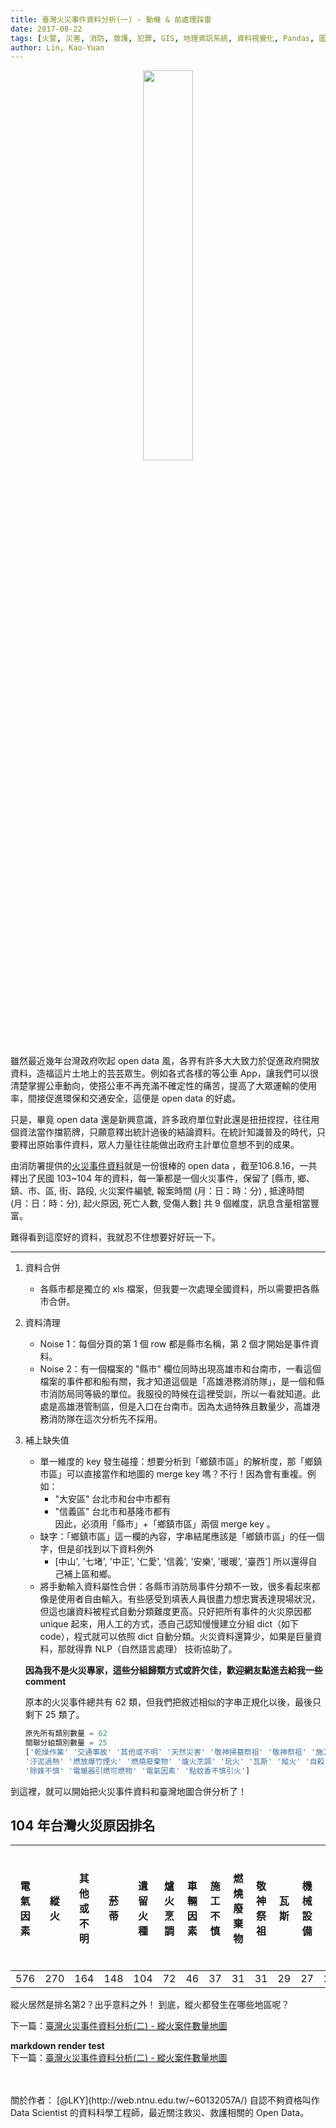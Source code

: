```yaml
---
title: 臺灣火災事件資料分析(一) - 動機 & 前處理踩雷
date: 2017-08-22
tags: [火警, 災害, 消防, 救護, 犯罪, GIS, 地理資訊系統, 資料視覺化, Pandas, 圖表技巧, 資料科學, 數據分析]
author: Lin, Kao-Yuan
---
```


<p align="center">
    <img src=/content/images/2017逢甲火災.JPG width=40% />
</p>

雖然最近幾年台灣政府吹起 open data 風，各界有許多大大致力於促進政府開放資料，造福這片土地上的芸芸眾生。例如各式各樣的等公車 App，讓我們可以很清楚掌握公車動向，使搭公車不再充滿不確定性的痛苦，提高了大眾運輸的使用率，間接促進環保和交通安全，這便是 open data 的好處。

只是，畢竟 open data 還是新興意識，許多政府單位對此還是扭扭捏捏，往往用個資法當作擋箭牌，只願意釋出統計過後的結論資料。在統計知識普及的時代，只要釋出原始事件資料，眾人力量往往能做出政府主計單位意想不到的成果。

由消防署提供的[火災事件資料](http://data.gov.tw/node/13764)就是一份很棒的 open data ，截至106.8.16，一共釋出了民國 103~104 年的資料，每一筆都是一個火災事件，保留了 [縣市, 鄉、鎮、市、區, 街、路段, 火災案件編號, 報案時間 (月：日：時：分) , 抵達時間 (月：日：時：分), 起火原因, 死亡人數, 受傷人數] 共 9 個維度，訊息含量相當豐富。

難得看到這麼好的資料，我就忍不住想要好好玩一下。

---
1. 資料合併
	- 各縣市都是獨立的 xls 檔案，但我要一次處理全國資料，所以需要把各縣市合併。

2. 資料清理
	- Noise 1：每個分頁的第 1 個 row 都是縣市名稱，第 2 個才開始是事件資料。
	- Noise 2：有一個檔案的 "縣市" 欄位同時出現高雄市和台南市，一看這個檔案的事件都和船有關，我才知道這個是「高雄港務消防隊」，是一個和縣市消防局同等級的單位。我服役的時候在這裡受訓，所以一看就知道。此處是高雄港管制區，但是入口在台南市。因為太過特殊且數量少，高雄港務消防隊在這次分析先不採用。

3. 補上缺失值
	- 單一維度的 key 發生碰撞：想要分析到「鄉鎮市區」的解析度，那「鄉鎮市區」可以直接當作和地圖的 merge key 嗎？不行！因為會有重複。例如：
		- "大安區" 台北市和台中市都有
		- "信義區" 台北市和基隆市都有  
	因此，必須用「縣市」+「鄉鎮市區」兩個 merge key 。
	- 缺字：「鄉鎮市區」這一欄的內容，字串結尾應該是「鄉鎮市區」的任一個字，但是卻找到以下資料例外
		- [中山', '七堵', '中正', '仁愛', '信義', '安樂', '暖暖', '臺西']
		所以還得自己補上區和鄉。
	- 將手動輸入資料屬性合併：各縣市消防局事件分類不一致，很多看起來都像是使用者自由輸入。有些感受到填表人員很盡力想忠實表達現場狀況，但這也讓資料被程式自動分類難度更高。只好把所有事件的火災原因都 unique 起來，用人工的方式，憑自己認知慢慢建立分組 dict（如下 code），程式就可以依照 dict 自動分類。火災資料還算少，如果是巨量資料，那就得靠 NLP（自然語言處理） 技術協助了。
	
	**因為我不是火災專家，這些分組歸類方式或許欠佳，歡迎網友點進去給我一些 comment**  
	<script src="https://gist.github.com/mosdeo/53245dd3894ff3ae7c2c3b5c316de806.js"></script>


	原本的火災事件總共有 62 類，但我們把敘述相似的字串正規化以後，最後只剩下 25 類了。
	```python
	原先所有類別數量 = 62
	關聯分組類別數量 = 25
	['乾燥作業' '交通事故' '其他或不明' '天然災害' '敬神掃墓祭祖' '敬神祭祖' '施工不慎' '易燃液體接觸火源' '機械設備'
	'汙泥過熱' '燃放爆竹煙火' '燃燒廢棄物' '爐火烹調' '玩火' '瓦斯' '縱火' '自殺' '菸蒂' '蠟燭' '車輛因素' '遺留火種'
	'除蜂不慎' '電暖器引燃可燃物' '電氣因素' '點蚊香不慎引火']
	```
到這裡，就可以開始把火災事件資料和臺灣地圖合併分析了！


## 104 年台灣火災原因排名
|電氣因素|縱火|其他或不明|菸蒂|遺留火種|爐火烹調|車輛因素|施工不慎|燃燒廢棄物|敬神祭祖|瓦斯|機械設備|燃放爆竹煙火|自殺|蠟燭|交通事故|易燃液體接觸火源|玩火|敬神掃墓祭祖|乾燥作業|汙泥過熱|除蜂不慎|電暖器引燃可燃物|天然災害|點蚊香不慎引火|
|---|---|---|---|---|---|---|---|---|---|---|---|---|---|---|---|---|---|---|---|---|---|---|---|---|
|576|270|164|148|104|72|46|37|31|31|29|27|26|24|19|18|15|14|14|2|1|1|1|1|1|

縱火居然是排名第2？出乎意料之外！
到底，縱火都發生在哪些地區呢？  

下一篇：<a href=http://mosdeo.github.io/2017/08/28/%E8%87%BA%E7%81%A3%E7%81%AB%E7%81%BD%E4%BA%8B%E4%BB%B6%E8%B3%87%E6%96%99%E5%88%86%E6%9E%90(%E4%BA%8C)>臺灣火災事件資料分析(二) - 縱火案件數量地圖</a>


**markdown render test**  
下一篇：[臺灣火災事件資料分析(二) - 縱火案件數量地圖](http://mosdeo.github.io/2017/08/28/%E8%87%BA%E7%81%A3%E7%81%AB%E7%81%BD%E4%BA%8B%E4%BB%B6%E8%B3%87%E6%96%99%E5%88%86%E6%9E%90(%E4%BA%8C))

<br>
<br>	 
關於作者： 
[@LKY](http://web.ntnu.edu.tw/~60132057A/) 自認不夠資格叫作 Data Scientist 的資料科學工程師，最近關注救災、救護相關的 Open Data。  
